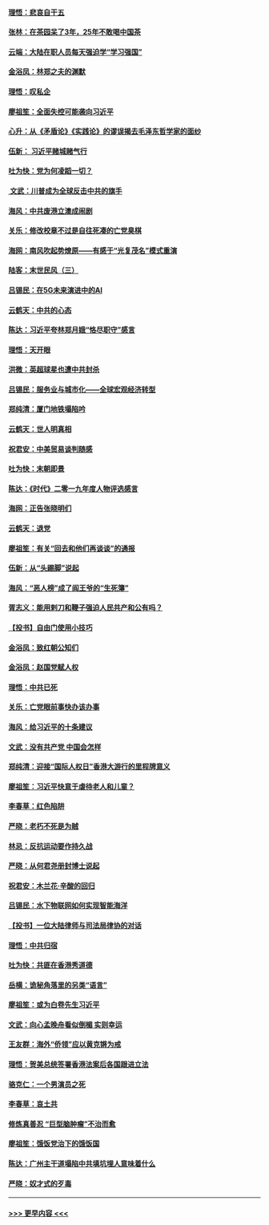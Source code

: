 #### [理悟：悲哀自干五](../pages/nsc993/n11739547.md?t=12231255) 
#### [张林：在茶园呆了3年，25年不敢喝中国茶](../pages/nsc993/n11739240.md?t=12231255) 
#### [云端：大陆在职人员每天强迫学“学习强国”](../pages/nsc993/n11738735.md?t=12231255) 
#### [金浴凤：林郑之夫的渊默](../pages/nsc993/n11737735.md?t=12231255) 
#### [理悟：叹私企](../pages/nsc993/n11737715.md?t=12231255) 
#### [廖祖笙：全面失控可能袭向习近平](../pages/nsc993/n11737704.md?t=12231255) 
#### [心升：从《矛盾论》《实践论》的谬误揭去毛泽东哲学家的面纱](../pages/nsc993/n11736962.md?t=12231255) 
#### [伍新： 习近平赌城赌气行](../pages/nsc993/n11736929.md?t=12231255) 
#### [吐为快：党为何凌蹈一切？](../pages/nsc993/n11736915.md?t=12231255) 
#### [ 文武：川普成为全球反击中共的旗手](../pages/nsc993/n11736882.md?t=12231255) 
#### [海风：中共废港立澳成闹剧](../pages/nsc993/n11735857.md?t=12231255) 
#### [关乐：修改校章不过是自往死凑的亡党臭棋](../pages/nsc993/n11735097.md?t=12231255) 
#### [海网：南风吹起势燎原——有感于“光复茂名”模式重演](../pages/nsc993/n11732308.md?t=12231255) 
#### [陆客：末世民风（三）](../pages/nsc993/n11732211.md?t=12231255) 
#### [吕锡民：在5G未来演进中的AI](../pages/nsc993/n11730010.md?t=12231255) 
#### [云鹤天：中共的心态](../pages/nsc993/n11729906.md?t=12231255) 
#### [陈达：习近平夸林郑月娥“恪尽职守”感言](../pages/nsc993/n11729881.md?t=12231255) 
#### [理悟：天开眼](../pages/nsc993/n11729699.md?t=12231255) 
#### [洪微：英超球星也遭中共封杀](../pages/nsc993/n11727243.md?t=12231255) 
#### [吕锡民：服务业与城市化——全球宏观经济转型](../pages/nsc993/n11725845.md?t=12231255) 
#### [郑纯清：厦门地铁塌陷吟](../pages/nsc993/n11725813.md?t=12231255) 
#### [云鹤天：世人明真相](../pages/nsc993/n11725621.md?t=12231255) 
#### [祝君安：中美贸易谈判随感](../pages/nsc993/n11725609.md?t=12231255) 
#### [吐为快：末朝即景](../pages/nsc993/n11723365.md?t=12231255) 
#### [陈达：《时代》二零一九年度人物评选感言](../pages/nsc993/n11723337.md?t=12231255) 
#### [海网：正告张晓明们](../pages/nsc993/n11723228.md?t=12231255) 
#### [云鹤天：退党](../pages/nsc993/n11723056.md?t=12231255) 
#### [廖祖笙：有关“回去和他们再谈谈”的通报](../pages/nsc993/n11722442.md?t=12231255) 
#### [伍新：从“头踢脚”说起](../pages/nsc993/n11722429.md?t=12231255) 
#### [海风：“恶人榜”成了阎王爷的“生死簿”](../pages/nsc993/n11722272.md?t=12231255) 
#### [胥志义：能用剌刀和鞭子强迫人民共产和公有吗？](../pages/nsc993/n11720569.md?t=12231255) 
#### [【投书】自由门使用小技巧](../pages/nsc993/n11720180.md?t=12231255) 
#### [金浴凤：致红朝公知们](../pages/nsc993/n11720563.md?t=12231255) 
#### [金浴凤：赵国党赋人权](../pages/nsc993/n11720533.md?t=12231255) 
#### [理悟：中共已死](../pages/nsc993/n11720233.md?t=12231255) 
#### [关乐：亡党眼前事快办该办事](../pages/nsc993/n11719160.md?t=12231255) 
#### [海风：给习近平的十条建议](../pages/nsc993/n11717616.md?t=12231255) 
#### [文武：没有共产党 中国会怎样](../pages/nsc993/n11717584.md?t=12231255) 
#### [郑纯清：迎接“国际人权日”香港大游行的里程牌意义](../pages/nsc993/n11717417.md?t=12231255) 
#### [廖祖笙：习近平快意于虐待老人和儿童？](../pages/nsc993/n11715313.md?t=12231255) 
#### [李春草：红色陷阱](../pages/nsc993/n11715029.md?t=12231255) 
#### [严晓：老朽不死是为贼](../pages/nsc993/n11712910.md?t=12231255) 
#### [林忌：反抗运动要作持久战](../pages/nsc993/n11712623.md?t=12231255) 
#### [严晓：从何君尧册封博士说起](../pages/nsc993/n11712465.md?t=12231255) 
#### [祝君安：木兰花·辛酸的回归](../pages/nsc993/n11712381.md?t=12231255) 
#### [吕锡民：水下物联网如何实现智能海洋](../pages/nsc993/n11711158.md?t=12231255) 
#### [【投书】一位大陆律师与司法局律协的对话](../pages/nsc993/n11709675.md?t=12231255) 
#### [理悟：中共归宿](../pages/nsc993/n11710059.md?t=12231255) 
#### [吐为快：共匪在香港秀道德](../pages/nsc993/n11709979.md?t=12231255) 
#### [岳横：诡秘角落里的另类“语言”](../pages/nsc993/n11709792.md?t=12231255) 
#### [廖祖笙：或为白卷先生习近平](../pages/nsc993/n11708330.md?t=12231255) 
#### [文武：向心孟晚舟看似倒楣 实则幸运](../pages/nsc993/n11708236.md?t=12231255) 
#### [王友群：海外“侨领”应以黄克锵为戒](../pages/nsc993/n11706176.md?t=12231255) 
#### [理悟：贺美总统签署香港法案后各国跟进立法](../pages/nsc993/n11706853.md?t=12231255) 
#### [骆克仁：一个男演员之死](../pages/nsc993/n11706677.md?t=12231255) 
#### [李春草：哀土共](../pages/nsc993/n11706255.md?t=12231255) 
#### [修炼真善忍 “巨型脑肿瘤”不治而愈](../pages/nsc993/n11705340.md?t=12231255) 
#### [廖祖笙：饿饭党治下的饿饭国](../pages/nsc993/n11705085.md?t=12231255) 
#### [陈达：广州主干道塌陷中共填坑埋人意味着什么](../pages/nsc993/n11705046.md?t=12231255) 
#### [严晓：奴才式的歹毒](../pages/nsc993/n11704826.md?t=12231255) 

----
#### [ >>> 更早内容 <<< ](../indexes/nsc993-earlier.md)
